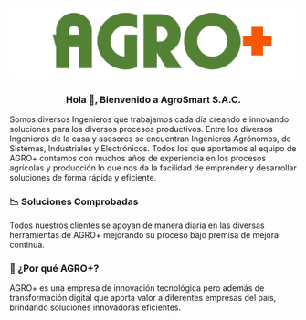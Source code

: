 <a href=""><img src="https://github.com/agrosmartsac/.github/blob/main/img/logo_agromas.svg" alt="logo"/></a>

<h3 align="center">Hola 👋, Bienvenido a AgroSmart S.A.C.</h3>

Somos diversos Ingenieros que trabajamos cada día creando e innovando soluciones para los diversos procesos productivos.
Entre los diversos Ingenieros de la casa y asesores se encuentran Ingenieros Agrónomos, de Sistemas, Industriales y Electrónicos.
Todos los que aportamos al equipo de AGRO+ contamos con muchos años de experiencia en los procesos agrícolas y producción lo que nos da la facilidad de emprender y desarrollar soluciones de forma rápida y eficiente.

### 📉 Soluciones Comprobadas

Todos nuestros clientes se apoyan de manera diaria en las diversas herramientas de AGRO+ mejorando su proceso bajo premisa de mejora continua.

### 📲 ¿Por qué AGRO+?

AGRO+ es una empresa de innovación tecnológica pero además de transformación digital que aporta valor a diferentes empresas del país, brindando soluciones innovadoras eficientes.

